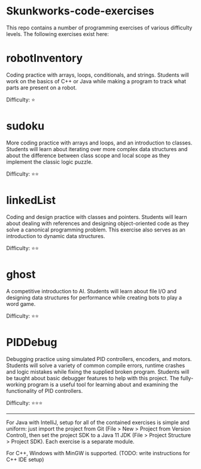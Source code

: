 # Skunkworks-code-exercises
This repo contains a number of programming exercises of various difficulty levels. The following exercises exist here:

# robotInventory
Coding practice with arrays, loops, conditionals, and strings. Students will work on the basics of C++ or Java while making a program to track what parts are present on a robot.

Difficulty: ⭐ 

# sudoku
More coding practice with arrays and loops, and an introduction to classes. Students will learn about iterating over more complex data structures and about the difference between class scope and local scope as they implement the classic logic puzzle.

Difficulty: ⭐⭐

# linkedList
Coding and design practice with classes and pointers. Students will learn about dealing with references and designing object-oriented code as they solve a canonical programming problem. This exercise also serves as an introduction to dynamic data structures.

Difficulty: ⭐⭐

# ghost
A competitive introduction to AI. Students will learn about file I/O and designing data structures for performance while creating bots to play a word game.

Difficulty: ⭐⭐

# PIDDebug
Debugging practice using simulated PID controllers, encoders, and motors. Students will solve a variety of common compile errors, runtime crashes and logic mistakes while fixing the supplied broken program. Students will be taught about basic debugger features to help with this project. The fully-working program is a useful tool for learning about and examining the functionality of PID controllers.

Difficulty: ⭐⭐⭐

----

For Java with IntelliJ, setup for all of the contained exercises is simple and uniform: just import the project from Git (File > New > Project from Version Control), then set the project SDK to a Java 11 JDK (File > Project Structure > Project SDK). Each exercise is a separate module.

For C++, Windows with MinGW is supported. (TODO: write instructions for C++ IDE setup)

